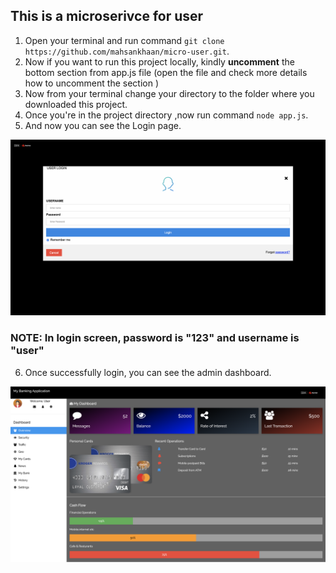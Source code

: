 ## This is a microserivce for user

1. Open your terminal and run command `git clone https://github.com/mahsankhaan/micro-user.git`.   
2. Now if you want to run this project locally, kindly **uncomment** the bottom section from app.js file (open the file and check more details how to uncomment the section )
3. Now from your terminal change your directory to the folder where you downloaded this project.
4. Once you're in the project directory ,now run command `node app.js`.
5. And now you can see the Login page. 

![GitHub Logo](image/login.png)

### NOTE: In login screen, password is "123" and username is "user"

6. Once successfully login, you can see the admin dashboard.

![GitHub Logo](image/dashboard.png)

